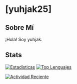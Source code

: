 # [yuhjak25]

## Sobre Mí
¡Hola! Soy yuhjak.

## Stats
[![Estadísticas](https://github-readme-stats.vercel.app/api?username=yuhjak25&show_icons=true&theme=react-dark)](https://github.com/yuhjak25)
[![Top Lenguajes](https://github-readme-stats.vercel.app/api/top-langs/?username=yuhjak25&layout=compact)](https://github.com/yuhjak25)

[![Actividad Reciente](https://activity-graph.herokuapp.com/graph?username=yuhjak25&theme=react-dark)](https://github.com/yuhjak25)
